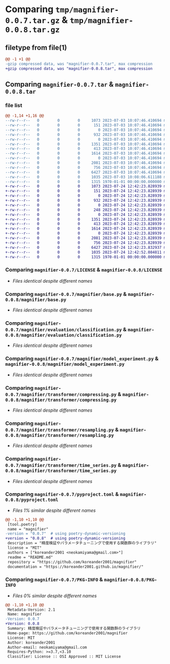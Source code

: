 # Comparing `tmp/magnifier-0.0.7.tar.gz` & `tmp/magnifier-0.0.8.tar.gz`

## filetype from file(1)

```diff
@@ -1 +1 @@
-gzip compressed data, was "magnifier-0.0.7.tar", max compression
+gzip compressed data, was "magnifier-0.0.8.tar", max compression
```

## Comparing `magnifier-0.0.7.tar` & `magnifier-0.0.8.tar`

### file list

```diff
@@ -1,14 +1,16 @@
--rw-r--r--   0        0        0     1073 2023-07-03 10:07:46.410694 magnifier-0.0.7/LICENSE
--rw-r--r--   0        0        0      151 2023-07-03 10:07:46.410694 magnifier-0.0.7/README.md
--rw-r--r--   0        0        0        0 2023-07-03 10:07:46.410694 magnifier-0.0.7/magnifier/__init__.py
--rw-r--r--   0        0        0      932 2023-07-03 10:07:46.410694 magnifier-0.0.7/magnifier/base.py
--rw-r--r--   0        0        0        0 2023-07-03 10:07:46.410694 magnifier-0.0.7/magnifier/evaluation/__init__.py
--rw-r--r--   0        0        0     1351 2023-07-03 10:07:46.410694 magnifier-0.0.7/magnifier/evaluation/classification.py
--rw-r--r--   0        0        0      413 2023-07-03 10:07:46.410694 magnifier-0.0.7/magnifier/io.py
--rw-r--r--   0        0        0     1614 2023-07-03 10:07:46.410694 magnifier-0.0.7/magnifier/model_experiment.py
--rw-r--r--   0        0        0        0 2023-07-03 10:07:46.410694 magnifier-0.0.7/magnifier/transformer/__init__.py
--rw-r--r--   0        0        0     2081 2023-07-03 10:07:46.410694 magnifier-0.0.7/magnifier/transformer/compressing.py
--rw-r--r--   0        0        0      756 2023-07-03 10:07:46.410694 magnifier-0.0.7/magnifier/transformer/resampling.py
--rw-r--r--   0        0        0     6427 2023-07-03 10:07:46.410694 magnifier-0.0.7/magnifier/transformer/time_series.py
--rw-r--r--   0        0        0     1035 2023-07-03 10:08:06.611188 magnifier-0.0.7/pyproject.toml
--rw-r--r--   0        0        0     1315 1970-01-01 00:00:00.000000 magnifier-0.0.7/PKG-INFO
+-rw-r--r--   0        0        0     1073 2023-07-24 12:42:23.828939 magnifier-0.0.8/LICENSE
+-rw-r--r--   0        0        0      151 2023-07-24 12:42:23.828939 magnifier-0.0.8/README.md
+-rw-r--r--   0        0        0        0 2023-07-24 12:42:23.828939 magnifier-0.0.8/magnifier/__init__.py
+-rw-r--r--   0        0        0      932 2023-07-24 12:42:23.828939 magnifier-0.0.8/magnifier/base.py
+-rw-r--r--   0        0        0        0 2023-07-24 12:42:23.828939 magnifier-0.0.8/magnifier/eda/__init__.py
+-rw-r--r--   0        0        0      248 2023-07-24 12:42:23.828939 magnifier-0.0.8/magnifier/eda/correlation.py
+-rw-r--r--   0        0        0        0 2023-07-24 12:42:23.828939 magnifier-0.0.8/magnifier/evaluation/__init__.py
+-rw-r--r--   0        0        0     1351 2023-07-24 12:42:23.828939 magnifier-0.0.8/magnifier/evaluation/classification.py
+-rw-r--r--   0        0        0      413 2023-07-24 12:42:23.828939 magnifier-0.0.8/magnifier/io.py
+-rw-r--r--   0        0        0     1614 2023-07-24 12:42:23.828939 magnifier-0.0.8/magnifier/model_experiment.py
+-rw-r--r--   0        0        0        0 2023-07-24 12:42:23.828939 magnifier-0.0.8/magnifier/transformer/__init__.py
+-rw-r--r--   0        0        0     2081 2023-07-24 12:42:23.828939 magnifier-0.0.8/magnifier/transformer/compressing.py
+-rw-r--r--   0        0        0      756 2023-07-24 12:42:23.828939 magnifier-0.0.8/magnifier/transformer/resampling.py
+-rw-r--r--   0        0        0     6427 2023-07-24 12:42:23.832937 magnifier-0.0.8/magnifier/transformer/time_series.py
+-rw-r--r--   0        0        0     1035 2023-07-24 12:42:52.084811 magnifier-0.0.8/pyproject.toml
+-rw-r--r--   0        0        0     1315 1970-01-01 00:00:00.000000 magnifier-0.0.8/PKG-INFO
```

### Comparing `magnifier-0.0.7/LICENSE` & `magnifier-0.0.8/LICENSE`

 * *Files identical despite different names*

### Comparing `magnifier-0.0.7/magnifier/base.py` & `magnifier-0.0.8/magnifier/base.py`

 * *Files identical despite different names*

### Comparing `magnifier-0.0.7/magnifier/evaluation/classification.py` & `magnifier-0.0.8/magnifier/evaluation/classification.py`

 * *Files identical despite different names*

### Comparing `magnifier-0.0.7/magnifier/model_experiment.py` & `magnifier-0.0.8/magnifier/model_experiment.py`

 * *Files identical despite different names*

### Comparing `magnifier-0.0.7/magnifier/transformer/compressing.py` & `magnifier-0.0.8/magnifier/transformer/compressing.py`

 * *Files identical despite different names*

### Comparing `magnifier-0.0.7/magnifier/transformer/resampling.py` & `magnifier-0.0.8/magnifier/transformer/resampling.py`

 * *Files identical despite different names*

### Comparing `magnifier-0.0.7/magnifier/transformer/time_series.py` & `magnifier-0.0.8/magnifier/transformer/time_series.py`

 * *Files identical despite different names*

### Comparing `magnifier-0.0.7/pyproject.toml` & `magnifier-0.0.8/pyproject.toml`

 * *Files 1% similar despite different names*

```diff
@@ -1,10 +1,10 @@
 [tool.poetry]
 name = "magnifier"
-version = "0.0.7"  # using poetry-dynamic-versioning
+version = "0.0.8"  # using poetry-dynamic-versioning
 description = "精度検証やパラメータチューニングで使用する関数群のライブラリ"
 license = "MIT"
 authors = ["koreander2001 <neokamiyama@gmail.com>"]
 readme = "README.md"
 repository = "https://github.com/koreander2001/magnifier"
 documentation = "https://koreander2001.github.io/magnifier/"
```

### Comparing `magnifier-0.0.7/PKG-INFO` & `magnifier-0.0.8/PKG-INFO`

 * *Files 0% similar despite different names*

```diff
@@ -1,10 +1,10 @@
 Metadata-Version: 2.1
 Name: magnifier
-Version: 0.0.7
+Version: 0.0.8
 Summary: 精度検証やパラメータチューニングで使用する関数群のライブラリ
 Home-page: https://github.com/koreander2001/magnifier
 License: MIT
 Author: koreander2001
 Author-email: neokamiyama@gmail.com
 Requires-Python: >=3.7,<3.10
 Classifier: License :: OSI Approved :: MIT License
```

